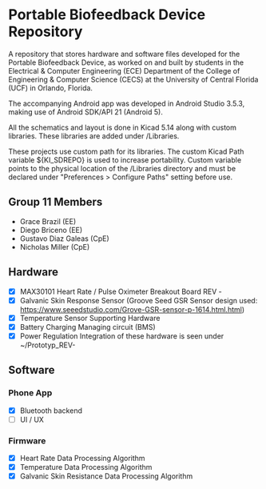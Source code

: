 # Portable Biofeedback Device Repository

A repository that stores hardware and software files developed for the Portable Biofeedback Device, as worked on and built by students in the Electrical & Computer Engineering (ECE) Department of the College of Engineering & Computer Science (CECS) at the University of Central Florida (UCF) in Orlando, Florida.

The accompanying Android app was developed in Android Studio 3.5.3, making use of Android SDK/API 21 (Android 5).

All the schematics and layout is done in Kicad 5.14 along with custom libraries. These libraries are added under /Libraries.

These projects use custom path for its libraries. The custom Kicad Path variable ${KI_SDREPO} is used to increase portability. Custom variable points to the physical location of the /Libraries directory and must be declared under "Preferences > Configure Paths" setting before use.


## Group 11 Members
+ Grace Brazil (EE)
+ Diego Briceno (EE)
+ Gustavo Diaz Galeas (CpE)
+ Nicholas Miller (CpE)

## Hardware
- [x] MAX30101 Heart Rate / Pulse Oximeter Breakout Board REV -
- [x] Galvanic Skin Response Sensor (Groove Seed GSR Sensor design used: https://www.seeedstudio.com/Grove-GSR-sensor-p-1614.html.html)
- [x] Temperature Sensor Supporting Hardware
- [x] Battery Charging Managing circuit (BMS)
- [x] Power Regulation
Integration of these hardware is seen under ~/Prototyp_REV- 

## Software
### Phone App
- [x] Bluetooth backend
- [ ] UI / UX

### Firmware
- [x] Heart Rate Data Processing Algorithm
- [x] Temperature Data Processing Algorithm
- [x] Galvanic Skin Resistance Data Processing Algorithm
